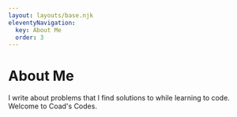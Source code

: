 ```yaml
---
layout: layouts/base.njk
eleventyNavigation:
  key: About Me
  order: 3
---
```

# About Me

I write about problems that I find solutions to while learning to code. Welcome to Coad's Codes.
